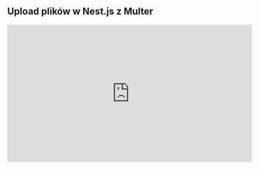 
## Upload plików w Nest.js z Multer

<iframe width="560" height="315" src="https://www.youtube.com/embed/HUGqi-ICV5M" title="YouTube video player" frameborder="0" allow="accelerometer; autoplay; clipboard-write; encrypted-media; gyroscope; picture-in-picture" allowfullscreen></iframe>

